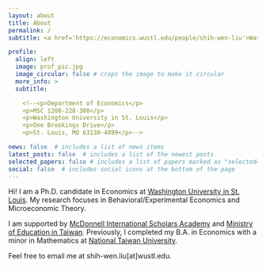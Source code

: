 ```yaml
---
layout: about
title: About
permalink: /
subtitle: <a href='https://economics.wustl.edu/people/shih-wen-liu'>Washington University in St. Louis</a>.

profile:
  align: left
  image: prof_pic.jpg
  image_circular: false # crops the image to make it circular
  more_info: >
  subtitle:

    <!--<p>Department of Economics</p>
    <p>MSC 1208‐228‐308</p>
    <p>Washington University in St. Louis</p>
    <p>One Brookings Drive</p>
    <p>St. Louis, MO 63130-4899</p>-->

news: false  # includes a list of news items
latest_posts: false  # includes a list of the newest posts
selected_papers: false # includes a list of papers marked as "selected={true}"
social: false  # includes social icons at the bottom of the page
---
```



Hi! I am a Ph.D. candidate in Economics at <a href='https://wustl.edu/'>Washington University in St. Louis</a>.
My research focuses in Behavioral/Experimental Economics and Microeconomic Theory. 

I am supported by <a href='https://mcdonnell.wustl.edu/'>McDonnell International Scholars Academy</a> and <a href='https://english.moe.gov.tw/mp-1.html'>Ministry of Education in Taiwan</a>.
Previously, I completed my B.A. in Economics with a minor in Mathematics at <a href='https://www.ntu.edu.tw/english/'>National Taiwan University</a>.

Feel free to email me at shih-wen.liu[at]wustl.edu.

<!--Write your biography here. Tell the world about yourself. Link to your favorite [subreddit](http://reddit.com). You can put a picture in, too. The code is already in, just name your picture `prof_pic.jpg` and put it in the `img/` folder.-->

<!--Put your address / P.O. box / other info right below your picture. You can also disable any of these elements by editing `profile` property of the YAML header of your `_pages/about.md`. Edit `_bibliography/papers.bib` and Jekyll will render your [publications page](/al-folio/publications/) automatically.-->

<!--Link to your social media connections, too. This theme is set up to use [Font Awesome icons](https://fontawesome.com/) and [Academicons](https://jpswalsh.github.io/academicons/), like the ones below. Add your Facebook, Twitter, LinkedIn, Google Scholar, or just disable all of them.-->